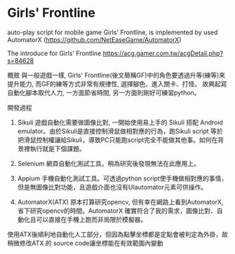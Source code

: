 # Girls' Frontline

auto-play script for mobile game Girls' Frontline, is implemented by used AutomatorX (https://github.com/NetEaseGame/AutomatorX)

The introduce for Girls' Frontline
https://acg.gamer.com.tw/acgDetail.php?s=84628


概敘
與一般遊戲一樣, Girls' Frontline(後文簡稱GF)中的角色要透過升等(練等)來提升能力, 而GF的練等方式非常有規律性, 選擇腳色、進入關卡、打怪。
故興起寫自動化腳本取代人力, 一方面節省時間, 另一方面則剛好可練習python。

開發過程
1. Sikuli
遊戲自動化需要做圖像比對, 一開始使用易上手的 Sikuli 搭配 Android emulator。由於Sikuli是直接控制滑鼠做相對應的行為，跑Sikuli script 等於把滑鼠控制權讓給Sikuli，導致PC只能跑script完全不能做其他事。如何在背景裡執行就是下個課題。

2. Selenium
網頁自動化測試工具。稍為研究後發現無法在此應用上。

3. Appium
手機自動化測試工具。可透過python script使手機做相對應的事情，但是無圖像比對功能，且遊戲介面也沒有UIautomator元素可供操作。

4. AutomatorX(ATX)
原本打算研究opencv, 但有幸在網路上看到AutomatorX, 省下研究opencv的時間。AutomatorX 確實符合了我的需求，圖像比對、自動化且可以直接在手機上跑而非局限於模擬器。

使用ATX後順利地自動化人工部分，但因為點擊坐標都是定點會被判定為外掛，故稍微修改ATX 的 source code讓坐標能在有效範圍內變動
